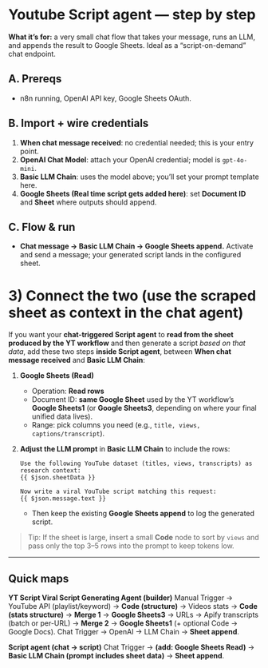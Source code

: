 # Youtube Script agent — step by step

**What it’s for:** a very small chat flow that takes your message, runs an LLM, and appends the result to Google Sheets. Ideal as a “script-on-demand” chat endpoint. 

## A. Prereqs

* n8n running, OpenAI API key, Google Sheets OAuth. 

## B. Import + wire credentials

1. **When chat message received**: no credential needed; this is your entry point. 
2. **OpenAI Chat Model**: attach your OpenAI credential; model is `gpt-4o-mini`. 
3. **Basic LLM Chain**: uses the model above; you’ll set your prompt template here. 
4. **Google Sheets (Real time script gets added here)**: set **Document ID** and **Sheet** where outputs should append. 

## C. Flow & run

* **Chat message → Basic LLM Chain → Google Sheets append.** Activate and send a message; your generated script lands in the configured sheet. 

# 3) Connect the two (use the scraped sheet as context in the chat agent)

If you want your **chat-triggered Script agent** to **read from the sheet produced by the YT workflow** and then generate a script *based on that data*, add these two steps **inside Script agent**, between **When chat message received** and **Basic LLM Chain**:

1. **Google Sheets (Read)**

   * Operation: **Read rows**
   * Document ID: **same Google Sheet** used by the YT workflow’s **Google Sheets1** (or **Google Sheets3**, depending on where your final unified data lives).
   * Range: pick columns you need (e.g., `title, views, captions/transcript`).  
2. **Adjust the LLM prompt** in **Basic LLM Chain** to include the rows:

   ```
   Use the following YouTube dataset (titles, views, transcripts) as research context:
   {{ $json.sheetData }}

   Now write a viral YouTube script matching this request:
   {{ $json.message.text }}
   ```

   * Then keep the existing **Google Sheets append** to log the generated script. 

> Tip: If the sheet is large, insert a small **Code** node to sort by `views` and pass only the top 3–5 rows into the prompt to keep tokens low. 

---

## Quick maps

**YT Script Viral Script Generating Agent (builder)**
Manual Trigger → YouTube API (playlist/keyword) → **Code (structure)** → Videos stats → **Code (stats structure)** → **Merge 1** → **Google Sheets3** → URLs → Apify transcripts (batch or per-URL) → **Merge 2** → **Google Sheets1** (+ optional Code → Google Docs). Chat Trigger → OpenAI → LLM Chain → **Sheet append**. 

**Script agent (chat → script)**
Chat Trigger → **(add: Google Sheets Read)** → **Basic LLM Chain (prompt includes sheet data)** → **Sheet append**. 

